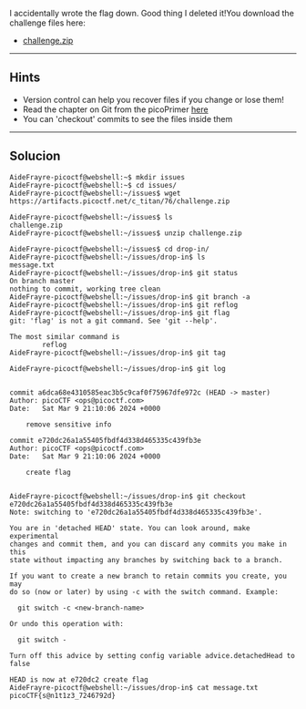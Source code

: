 I accidentally wrote the flag down. Good thing I deleted it!You download the challenge files here:

- [challenge.zip](https://artifacts.picoctf.net/c_titan/76/challenge.zip)
_________________________________
## Hints 
* Version control can help you recover files if you change or lose them!
* Read the chapter on Git from the picoPrimer [here](https://primer.picoctf.org/#_git_version_control)
* You can 'checkout' commits to see the files inside them
_____________________
## Solucion

```
AideFrayre-picoctf@webshell:~$ mkdir issues
AideFrayre-picoctf@webshell:~$ cd issues/
AideFrayre-picoctf@webshell:~/issues$ wget https://artifacts.picoctf.net/c_titan/76/challenge.zip

AideFrayre-picoctf@webshell:~/issues$ ls
challenge.zip
AideFrayre-picoctf@webshell:~/issues$ unzip challenge.zip 

AideFrayre-picoctf@webshell:~/issues$ cd drop-in/
AideFrayre-picoctf@webshell:~/issues/drop-in$ ls
message.txt
AideFrayre-picoctf@webshell:~/issues/drop-in$ git status
On branch master
nothing to commit, working tree clean
AideFrayre-picoctf@webshell:~/issues/drop-in$ git branch -a
AideFrayre-picoctf@webshell:~/issues/drop-in$ git reflog
AideFrayre-picoctf@webshell:~/issues/drop-in$ git flag
git: 'flag' is not a git command. See 'git --help'.

The most similar command is
        reflog
AideFrayre-picoctf@webshell:~/issues/drop-in$ git tag

AideFrayre-picoctf@webshell:~/issues/drop-in$ git log


commit a6dca68e4310585eac3b5c9caf0f75967dfe972c (HEAD -> master)
Author: picoCTF <ops@picoctf.com>
Date:   Sat Mar 9 21:10:06 2024 +0000

    remove sensitive info

commit e720dc26a1a55405fbdf4d338d465335c439fb3e
Author: picoCTF <ops@picoctf.com>
Date:   Sat Mar 9 21:10:06 2024 +0000

    create flag


AideFrayre-picoctf@webshell:~/issues/drop-in$ git checkout e720dc26a1a55405fbdf4d338d465335c439fb3e
Note: switching to 'e720dc26a1a55405fbdf4d338d465335c439fb3e'.

You are in 'detached HEAD' state. You can look around, make experimental
changes and commit them, and you can discard any commits you make in this
state without impacting any branches by switching back to a branch.

If you want to create a new branch to retain commits you create, you may
do so (now or later) by using -c with the switch command. Example:

  git switch -c <new-branch-name>

Or undo this operation with:

  git switch -

Turn off this advice by setting config variable advice.detachedHead to false

HEAD is now at e720dc2 create flag
AideFrayre-picoctf@webshell:~/issues/drop-in$ cat message.txt 
picoCTF{s@n1t1z3_7246792d}
```

